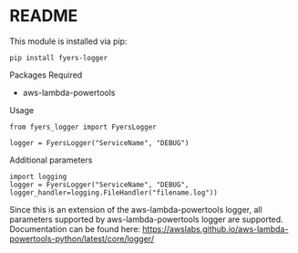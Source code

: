 README
========

This module is installed via pip:

```
pip install fyers-logger
```

Packages Required
 - aws-lambda-powertools


Usage

```
from fyers_logger import FyersLogger

logger = FyersLogger("ServiceName", "DEBUG")
```

Additional parameters

```
import logging
logger = FyersLogger("ServiceName", "DEBUG", logger_handler=logging.FileHandler("filename.log"))
```

Since this is an extension of the aws-lambda-powertools logger, all parameters supported by aws-lambda-powertools logger are supported. Documentation can be found here: https://awslabs.github.io/aws-lambda-powertools-python/latest/core/logger/